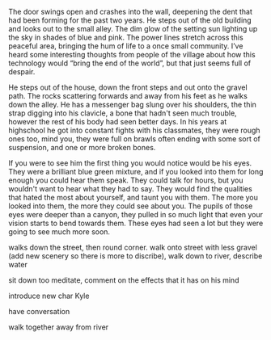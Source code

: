 The door swings open and crashes into the wall, deepening the dent that had been forming for the past two years. He steps out of the old building and looks out to the small alley. The dim glow of the setting sun lighting up the sky in shades of blue and pink. The power lines stretch across this peaceful area, bringing the hum of life to a once small community. I’ve heard some interesting thoughts from people of the village about how this technology would “bring the end of the world”, but that just seems full of despair. 

He steps out of the house, down the front steps and out onto the gravel path. The rocks  scattering forwards and away from his feet as he walks down the alley. He has a messenger bag slung over his shoulders, the thin strap digging into his clavicle, a bone that hadn't seen much trouble, however the rest of his body had seen better days. In his years at highschool he got into constant fights with his classmates, they were rough ones too, mind you, they were full on brawls often ending with some sort of suspension, and one or more broken bones.

If you were to see him the first thing you would notice would be his eyes. They were a brilliant blue green mixture, and if you looked into them for long enough you could hear them speak. They could talk for hours, but you wouldn't want to hear what they had to say. They would find the qualities that hated the most about yourself, and taunt you with them. The more you looked into them, the more they could see about you. The pupils of those eyes were deeper than a canyon, they pulled in so much light that even your vision starts to bend towards them. These eyes had seen a lot but they were going to see much more soon.

walks down the street, then round corner. walk onto street with less gravel (add new scenery so there is more to discribe), walk down to river, describe water

sit down too meditate, comment on the effects that it has on his mind

introduce new char Kyle

have conversation

walk together away from river

